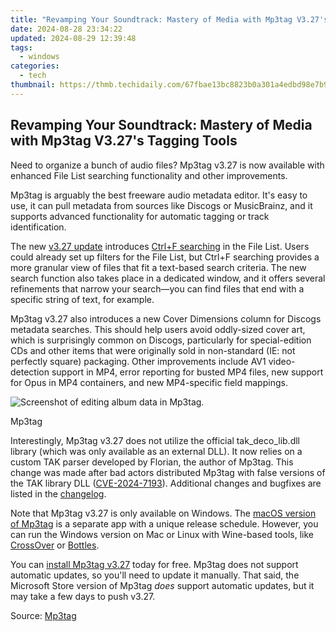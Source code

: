 ```yaml
---
title: "Revamping Your Soundtrack: Mastery of Media with Mp3tag V3.27's Tagging Tools"
date: 2024-08-28 23:34:22
updated: 2024-08-29 12:39:48
tags:
  - windows
categories:
  - tech
thumbnail: https://thmb.techidaily.com/67fbae13bc8823b0a301a4edbd98e7b90a3759ff0f1b1dda3ab1c9790066eccf.jpg
---
```


## Revamping Your Soundtrack: Mastery of Media with Mp3tag V3.27's Tagging Tools

Need to organize a bunch of audio files? Mp3tag v3.27 is now available with enhanced File List searching functionality and other improvements.

 Mp3tag is arguably the best freeware audio metadata editor. It's easy to use, it can pull metadata from sources like Discogs or MusicBrainz, and it supports advanced functionality for automatic tagging or track identification.

 The new [v3.27 update](https://community.mp3tag.de/t/mp3tag-v3-27-released/65520) introduces [Ctrl+F searching](https://docs.mp3tag.de/find/) in the File List. Users could already set up filters for the File List, but Ctrl+F searching provides a more granular view of files that fit a text-based search criteria. The new search function also takes place in a dedicated window, and it offers several refinements that narrow your search—you can find files that end with a specific string of text, for example.

 Mp3tag v3.27 also introduces a new Cover Dimensions column for Discogs metadata searches. This should help users avoid oddly-sized cover art, which is surprisingly common on Discogs, particularly for special-edition CDs and other items that were originally sold in non-standard (IE: not perfectly square) packaging. Other improvements include AV1 video-detection support in MP4, error reporting for busted MP4 files, new support for Opus in MP4 containers, and new MP4-specific field mappings.

![Screenshot of editing album data in Mp3tag.](https://static1.howtogeekimages.com/wordpress/wp-content/uploads/2024/08/sht_main.png) 

Mp3tag

 Interestingly, Mp3tag v3.27 does not utilize the official tak\_deco\_lib.dll library (which was only available as an external DLL). It now relies on a custom TAK parser developed by Florian, the author of Mp3tag. This change was made after bad actors distributed Mp3tag with false versions of the TAK library DLL ([CVE-2024-7193](https://nvd.nist.gov/vuln/detail/CVE-2024-7193)). Additional changes and bugfixes are listed in the [changelog](https://www.mp3tag.de/en/changelog.html).

 Note that Mp3tag v3.27 is only available on Windows. The [macOS version of Mp3tag](https://mp3tag.app/) is a separate app with a unique release schedule. However, you can run the Windows version on Mac or Linux with Wine-based tools, like [CrossOver](https://youtube-lab.techidaily.com/ut-costs-on-downloads-with-this-list-of-20-free-youtube-sound-rippers-for-2024/) or [Bottles](https://facebook-video-content.techidaily.com/2024-approved-moments-replay-module/).

 You can [install Mp3tag v3.27](https://www.mp3tag.de/en/download.html) today for free. Mp3tag does not support automatic updates, so you'll need to update it manually. That said, the Microsoft Store version of Mp3tag _does_ support automatic updates, but it may take a few days to push v3.27.

 Source: [Mp3tag](https://community.mp3tag.de/t/mp3tag-v3-27-released/65520)

<ins class="adsbygoogle"
     style="display:block"
     data-ad-format="autorelaxed"
     data-ad-client="ca-pub-7571918770474297"
     data-ad-slot="1223367746"></ins>



<ins class="adsbygoogle"
     style="display:block"
     data-ad-client="ca-pub-7571918770474297"
     data-ad-slot="8358498916"
     data-ad-format="auto"
     data-full-width-responsive="true"></ins>
